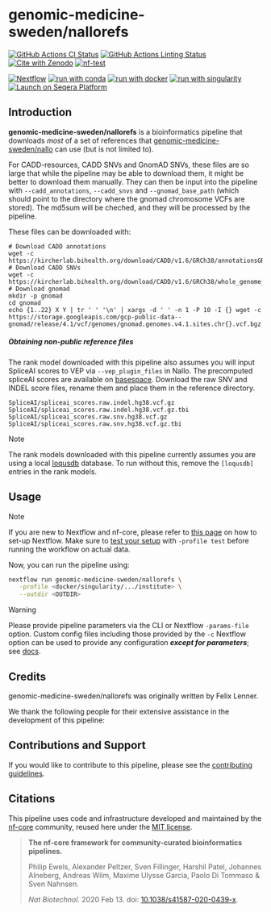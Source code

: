# genomic-medicine-sweden/nallorefs

[![GitHub Actions CI Status](https://github.com/genomic-medicine-sweden/nallorefs/actions/workflows/ci.yml/badge.svg)](https://github.com/genomic-medicine-sweden/nallorefs/actions/workflows/ci.yml)
[![GitHub Actions Linting Status](https://github.com/genomic-medicine-sweden/nallorefs/actions/workflows/linting.yml/badge.svg)](https://github.com/genomic-medicine-sweden/nallorefs/actions/workflows/linting.yml)[![Cite with Zenodo](http://img.shields.io/badge/DOI-10.5281/zenodo.XXXXXXX-1073c8?labelColor=000000)](https://doi.org/10.5281/zenodo.XXXXXXX)
[![nf-test](https://img.shields.io/badge/unit_tests-nf--test-337ab7.svg)](https://www.nf-test.com)

[![Nextflow](https://img.shields.io/badge/nextflow%20DSL2-%E2%89%A524.04.2-23aa62.svg)](https://www.nextflow.io/)
[![run with conda](http://img.shields.io/badge/run%20with-conda-3EB049?labelColor=000000&logo=anaconda)](https://docs.conda.io/en/latest/)
[![run with docker](https://img.shields.io/badge/run%20with-docker-0db7ed?labelColor=000000&logo=docker)](https://www.docker.com/)
[![run with singularity](https://img.shields.io/badge/run%20with-singularity-1d355c.svg?labelColor=000000)](https://sylabs.io/docs/)
[![Launch on Seqera Platform](https://img.shields.io/badge/Launch%20%F0%9F%9A%80-Seqera%20Platform-%234256e7)](https://cloud.seqera.io/launch?pipeline=https://github.com/genomic-medicine-sweden/nallorefs)

## Introduction

**genomic-medicine-sweden/nallorefs** is a bioinformatics pipeline that downloads _most_ of a set of references that [genomic-medicine-sweden/nallo](https://github.com/genomic-medicine-sweden/nallo) can use (but is not limited to).

For CADD-resources, CADD SNVs and GnomAD SNVs, these files are so large that while the pipeline may be able to download them, it might be better to download them manually. They can then be input into the pipeline with `--cadd_annotations`, `--cadd_snvs` and `--gnomad_base_path` (which should point to the directory where the gnomad chromosome VCFs are stored). The md5sum will be cheched, and they will be processed by the pipeline.

These files can be downloaded with:
```
# Download CADD annotations
wget -c https://kircherlab.bihealth.org/download/CADD/v1.6/GRCh38/annotationsGRCh38_v1.6.tar.gz
# Download CADD SNVs
wget -c https://kircherlab.bihealth.org/download/CADD/v1.6/GRCh38/whole_genome_SNVs.tsv.gz
# Download gnomad
mkdir -p gnomad
cd gnomad
echo {1..22} X Y | tr ' ' '\n' | xargs -d ' ' -n 1 -P 10 -I {} wget -c https://storage.googleapis.com/gcp-public-data--gnomad/release/4.1/vcf/genomes/gnomad.genomes.v4.1.sites.chr{}.vcf.bgz
```

##### Obtaining non-public reference files

The rank model downloaded with this pipeline also assumes you will input SpliceAI scores to VEP via `--vep_plugin_files` in Nallo. The precomputed spliceAI scores are available on [basespace](https://basespace.illumina.com/s/otSPW8hnhaZR). Download the raw SNV and INDEL score files, rename them and place them in the reference directory.

```
SpliceAI/spliceai_scores.raw.indel.hg38.vcf.gz
SpliceAI/spliceai_scores.raw.indel.hg38.vcf.gz.tbi
SpliceAI/spliceai_scores.raw.snv.hg38.vcf.gz
SpliceAI/spliceai_scores.raw.snv.hg38.vcf.gz.tbi
```
> [!NOTE]
The rank models downloaded with this pipeline currently assumes you are using a local [loqusdb](https://github.com/Clinical-Genomics/loqusdb) database. To run without this, remove the `[loqusdb]` entries in the rank models.

<!-- TODO nf-core:
   Complete this sentence with a 2-3 sentence summary of what types of data the pipeline ingests, a brief overview of the
   major pipeline sections and the types of output it produces. You're giving an overview to someone new
   to nf-core here, in 15-20 seconds. For an example, see https://github.com/nf-core/rnaseq/blob/master/README.md#introduction
-->

<!-- TODO nf-core: Include a figure that guides the user through the major workflow steps. Many nf-core
     workflows use the "tube map" design for that. See https://nf-co.re/docs/contributing/design_guidelines#examples for examples.   -->
<!-- TODO nf-core: Fill in short bullet-pointed list of the default steps in the pipeline -->

## Usage

> [!NOTE]
> If you are new to Nextflow and nf-core, please refer to [this page](https://nf-co.re/docs/usage/installation) on how to set-up Nextflow. Make sure to [test your setup](https://nf-co.re/docs/usage/introduction#how-to-run-a-pipeline) with `-profile test` before running the workflow on actual data.

<!-- TODO nf-core: Describe the minimum required steps to execute the pipeline, e.g. how to prepare samplesheets.
     Explain what rows and columns represent. For instance (please edit as appropriate):

First, prepare a samplesheet with your input data that looks as follows:

`samplesheet.csv`:

```csv
sample,fastq_1,fastq_2
CONTROL_REP1,AEG588A1_S1_L002_R1_001.fastq.gz,AEG588A1_S1_L002_R2_001.fastq.gz
```

Each row represents a fastq file (single-end) or a pair of fastq files (paired end).

-->

Now, you can run the pipeline using:

<!-- TODO nf-core: update the following command to include all required parameters for a minimal example -->

```bash
nextflow run genomic-medicine-sweden/nallorefs \
   -profile <docker/singularity/.../institute> \
   --outdir <OUTDIR>
```

> [!WARNING]
> Please provide pipeline parameters via the CLI or Nextflow `-params-file` option. Custom config files including those provided by the `-c` Nextflow option can be used to provide any configuration _**except for parameters**_; see [docs](https://nf-co.re/docs/usage/getting_started/configuration#custom-configuration-files).

## Credits

genomic-medicine-sweden/nallorefs was originally written by Felix Lenner.

We thank the following people for their extensive assistance in the development of this pipeline:

<!-- TODO nf-core: If applicable, make list of people who have also contributed -->

## Contributions and Support

If you would like to contribute to this pipeline, please see the [contributing guidelines](.github/CONTRIBUTING.md).

## Citations

<!-- TODO nf-core: Add citation for pipeline after first release. Uncomment lines below and update Zenodo doi and badge at the top of this file. -->
<!-- If you use genomic-medicine-sweden/nallorefs for your analysis, please cite it using the following doi: [10.5281/zenodo.XXXXXX](https://doi.org/10.5281/zenodo.XXXXXX) -->



This pipeline uses code and infrastructure developed and maintained by the [nf-core](https://nf-co.re) community, reused here under the [MIT license](https://github.com/nf-core/tools/blob/main/LICENSE).

> **The nf-core framework for community-curated bioinformatics pipelines.**
>
> Philip Ewels, Alexander Peltzer, Sven Fillinger, Harshil Patel, Johannes Alneberg, Andreas Wilm, Maxime Ulysse Garcia, Paolo Di Tommaso & Sven Nahnsen.
>
> _Nat Biotechnol._ 2020 Feb 13. doi: [10.1038/s41587-020-0439-x](https://dx.doi.org/10.1038/s41587-020-0439-x).
